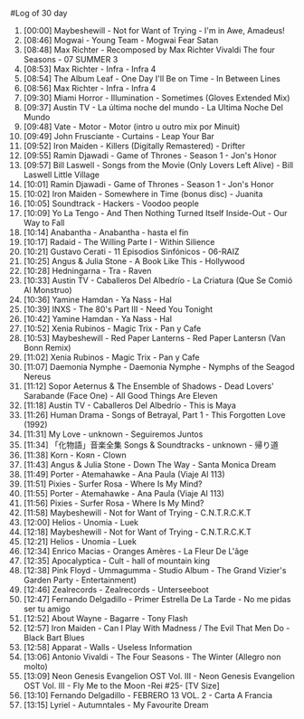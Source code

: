 #Log of 30 day

1. [00:00] Maybeshewill - Not for Want of Trying - I'm in Awe, Amadeus!
1. [08:46] Mogwai - Young Team - Mogwai Fear Satan
1. [08:48] Max Richter - Recomposed by Max Richter Vivaldi The four Seasons - 07 SUMMER 3
1. [08:53] Max Richter - Infra - Infra 4
1. [08:54] The Album Leaf - One Day I'll Be on Time - In Between Lines
1. [08:56] Max Richter - Infra - Infra 4
1. [09:30] Miami Horror - Illumination - Sometimes (Gloves Extended Mix)
1. [09:37] Austin TV - La última noche del mundo - La Ultima Noche Del Mundo
1. [09:48] Vate - Motor - Motor (intro u outro mix por Minuit)
1. [09:49] John Frusciante - Curtains - Leap Your Bar
1. [09:52] Iron Maiden - Killers (Digitally Remastered) - Drifter
1. [09:55] Ramin Djawadi - Game of Thrones - Season 1 - Jon's Honor
1. [09:57] Bill Laswell - Songs from the Movie (Only Lovers Left Alive) - Bill Laswell   Little Village
1. [10:01] Ramin Djawadi - Game of Thrones - Season 1 - Jon's Honor
1. [10:02] Iron Maiden - Somewhere in Time (bonus disc) - Juanita
1. [10:05] Soundtrack - Hackers - Voodoo people
1. [10:09] Yo La Tengo - And Then Nothing Turned Itself Inside-Out - Our Way to Fall
1. [10:14] Anabantha - Anabantha - hasta el fin
1. [10:17] Radaid - The Willing Parte I - Within Silience
1. [10:21] Gustavo Cerati - 11 Episodios Sinfónicos - 06-RAIZ
1. [10:25] Angus & Julia Stone - A Book Like This - Hollywood
1. [10:28] Hedningarna - Tra - Raven
1. [10:33] Austin TV - Caballeros Del Albedrío - La Criatura (Que Se Comió Al Monstruo)
1. [10:36] Yamine Hamdan - Ya Nass - Hal
1. [10:39] INXS - The 80's Part III - Need You Tonight
1. [10:42] Yamine Hamdan - Ya Nass - Hal
1. [10:52] Xenia Rubinos - Magic Trix - Pan y Cafe
1. [10:53] Maybeshewill - Red Paper Lanterns - Red Paper Lantersn (Van Bonn Remix)
1. [11:02] Xenia Rubinos - Magic Trix - Pan y Cafe
1. [11:07] Daemonia Nymphe - Daemonia Nymphe - Nymphs of the Seagod Nereus
1. [11:12] Sopor Aeternus & The Ensemble of Shadows - Dead Lovers' Sarabande (Face One) - All Good Things Are Eleven
1. [11:18] Austin TV - Caballeros Del Albedrío - This is Maya
1. [11:26] Human Drama - Songs of Betrayal, Part 1 - This Forgotten Love (1992)
1. [11:31] My Love - unknown - Seguiremos Juntos
1. [11:34] 「化物語」音楽全集 Songs & Soundtracks - unknown - 帰り道
1. [11:38] Korn - Koяn - Clown
1. [11:43] Angus & Julia Stone - Down The Way - Santa Monica Dream
1. [11:49] Porter - Atemahawke - Ana Paula (Viaje Al 113)
1. [11:51] Pixies - Surfer Rosa - Where Is My Mind?
1. [11:55] Porter - Atemahawke - Ana Paula (Viaje Al 113)
1. [11:56] Pixies - Surfer Rosa - Where Is My Mind?
1. [11:58] Maybeshewill - Not for Want of Trying - C.N.T.R.C.K.T
1. [12:00] Helios - Unomia - Luek
1. [12:18] Maybeshewill - Not for Want of Trying - C.N.T.R.C.K.T
1. [12:21] Helios - Unomia - Luek
1. [12:34] Enrico Macias - Oranges Amères - La Fleur De L'âge
1. [12:35] Apocalyptica - Cult - hall of mountain king
1. [12:38] Pink Floyd - Ummagumma - Studio Album - The Grand Vizier's Garden Party - Entertainment)
1. [12:46] Zealrecords - Zealrecords - Unterseeboot
1. [12:47] Fernando Delgadillo - Primer Estrella De La Tarde - No me pidas ser tu amigo
1. [12:52] About Wayne - Bagarre - Tony Flash
1. [12:57] Iron Maiden - Can I Play With Madness / The Evil That Men Do - Black Bart Blues
1. [12:58] Apparat - Walls - Useless Information
1. [13:06] Antonio Vivaldi - The Four Seasons - The Winter  (Allegro non molto)
1. [13:09] Neon Genesis Evangelion OST Vol. III - Neon Genesis Evangelion OST Vol. III - Fly Me to the Moon -Rei #25- [TV Size]
1. [13:10] Fernando Delgadillo - FEBRERO 13 VOL. 2 - Carta A Francia
1. [13:15] Lyriel - Autumntales - My Favourite Dream
